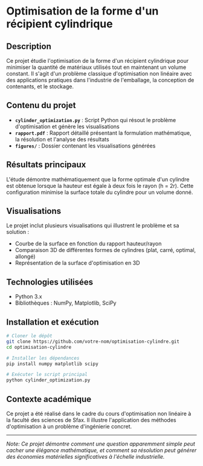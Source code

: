 # Optimisation de la forme d'un récipient cylindrique

## Description
Ce projet étudie l'optimisation de la forme d'un récipient cylindrique pour minimiser la quantité de matériaux utilisés tout en maintenant un volume constant. Il s'agit d'un problème classique d'optimisation non linéaire avec des applications pratiques dans l'industrie de l'emballage, la conception de contenants, et le stockage.

## Contenu du projet
- **`cylinder_optimization.py`** : Script Python qui résout le problème d'optimisation et génère les visualisations
- **`rapport.pdf`** : Rapport détaillé présentant la formulation mathématique, la résolution et l'analyse des résultats
- **`figures/`** : Dossier contenant les visualisations générées

## Résultats principaux
L'étude démontre mathématiquement que la forme optimale d'un cylindre est obtenue lorsque la hauteur est égale à deux fois le rayon (h = 2r). Cette configuration minimise la surface totale du cylindre pour un volume donné.

## Visualisations
Le projet inclut plusieurs visualisations qui illustrent le problème et sa solution :
- Courbe de la surface en fonction du rapport hauteur/rayon
- Comparaison 3D de différentes formes de cylindres (plat, carré, optimal, allongé)
- Représentation de la surface d'optimisation en 3D

## Technologies utilisées
- Python 3.x
- Bibliothèques : NumPy, Matplotlib, SciPy

## Installation et exécution
```bash
# Cloner le dépôt
git clone https://github.com/votre-nom/optimisation-cylindre.git
cd optimisation-cylindre

# Installer les dépendances
pip install numpy matplotlib scipy

# Exécuter le script principal
python cylinder_optimization.py
```

## Contexte académique
Ce projet a été réalisé dans le cadre du cours d'optimisation non linéaire à la faculté des sciences de Sfax. Il illustre l'application des méthodes d'optimisation à un problème d'ingénierie concret.


---

*Note: Ce projet démontre comment une question apparemment simple peut cacher une élégance mathématique, et comment sa résolution peut générer des économies matérielles significatives à l'échelle industrielle.*
